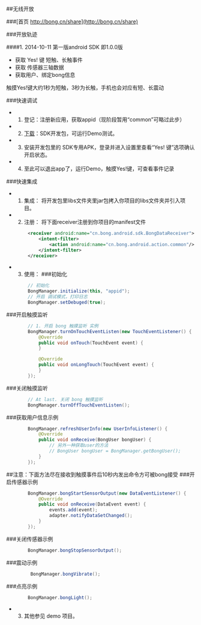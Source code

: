 
##无线开放 

###[首页 http://bong.cn/share](http://bong.cn/share)

###开放轨迹

####1. 2014-10-11 
第一版android SDK 即1.0.0版
- 获取 Yes! 键 短触、长触事件
- 获取 传感器三轴数据
- 获取用户、绑定bong信息

触摸Yes!键大约1秒为短触，3秒为长触，手机也会对应有短、长震动

###快速调试

- 1. 登记：注册新应用，获取appid（现阶段暂用“common”可略过此步）
- 2. [下载](http://bong.cn/share/sdk/bong-sdk-android.zip)：SDK开发包，可运行Demo测试。
- 3. 安装开发包里的 SDK专用APK，登录并进入设置里查看“Yes! 键”选项确认开启状态。
- 4. 至此可以退出app了，运行Demo，触摸Yes!键，可查看事件记录

###快速集成

- 1. 集成： 将开发包里libs文件夹里jar包拷入你项目的libs文件夹并引入项目。
- 2. 注册： 将下面receiver注册到你项目的manifest文件
```xml
        <receiver android:name="cn.bong.android.sdk.BongDataReceiver">
            <intent-filter>
                <action android:name="cn.bong.android.action.common"/>
            </intent-filter>
        </receiver>
```
- 3. 使用：
###初始化
```java
        // 初始化
        BongManager.initialize(this, "appid");
        // 开启 调试模式，打印日志
        BongManager.setDebuged(true);
```
###开启触摸监听
```java
        // 1. 开启 bong 触摸监听 实例 
        BongManager.turnOnTouchEventListen(new TouchEventListener() {
            @Override
            public void onTouch(TouchEvent event) {
            }

            @Override
            public void onLongTouch(TouchEvent event) {
            }
        });
```

###关闭触摸监听
```java
        // At last. 关闭 bong 触摸监听
        BongManager.turnOffTouchEventListen();
```
###获取用户信息示例 
```java
        BongManager.refreshUserInfo(new UserInfoListener() {
            @Override
            public void onReceive(BongUser bongUser) {
                // 另外一种获取user的方法
                // BongUser bongUser = BongManager.getBongUser();
            }
        });
```
##注意：下面方法尽在接收到触摸事件后10秒内发出命令方可被bong接受
###开启传感器示例 
```java
        BongManager.bongStartSensorOutput(new DataEventListener() {
            @Override
            public void onReceive(DataEvent event) {
                events.add(event);
                adapter.notifyDataSetChanged();
            }
        });
```
###关闭传感器示例 
```java
        BongManager.bongStopSensorOutput();
```
###震动示例  
```java
         BongManager.bongVibrate();
```
###点亮示例  
```java
        BongManager.bongLight();
```

- 3. 其他参见 demo 项目。


